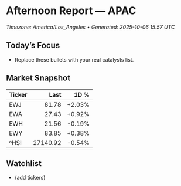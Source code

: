 # Afternoon Report — APAC
_Timezone: America/Los_Angeles • Generated: 2025-10-06 15:57 UTC_

## Today’s Focus
- Replace these bullets with your real catalysts list.

## Market Snapshot
| Ticker | Last | 1D % |
|---|---:|---:|
| EWJ | 81.78 | +2.03% |
| EWA | 27.43 | +0.92% |
| EWH | 21.56 | -0.19% |
| EWY | 83.85 | +0.38% |
| ^HSI | 27140.92 | -0.54% |

## Watchlist
- (add tickers)
